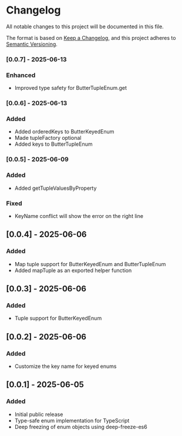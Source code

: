 # Changelog

All notable changes to this project will be documented in this file.

The format is based on [Keep a Changelog](https://keepachangelog.com/en/1.0.0/),
and this project adheres to [Semantic Versioning](https://semver.org/spec/v2.0.0.html).

### [0.0.7] - 2025-06-13

### Enhanced
- Improved type safety for ButterTupleEnum.get

### [0.0.6] - 2025-06-13

### Added
- Added orderedKeys to ButterKeyedEnum
- Made tupleFactory optional
- Added keys to ButterTupleEnum


### [0.0.5] - 2025-06-09

### Added
- Added getTupleValuesByProperty

### Fixed
- KeyName conflict will show the error on the right line

## [0.0.4] - 2025-06-06

### Added
- Map tuple support for ButterKeyedEnum and ButterTupleEnum
- Added mapTuple as an exported helper function

## [0.0.3] - 2025-06-06

### Added
- Tuple support for ButterKeyedEnum

## [0.0.2] - 2025-06-06

### Added
- Customize the key name for keyed enums

## [0.0.1] - 2025-06-05

### Added
- Initial public release
- Type-safe enum implementation for TypeScript
- Deep freezing of enum objects using deep-freeze-es6
